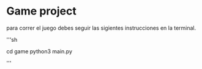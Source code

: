# Game project


para correr el juego debes seguir las sigientes instrucciones en la terminal.

'''sh

cd game
python3 main.py

'''